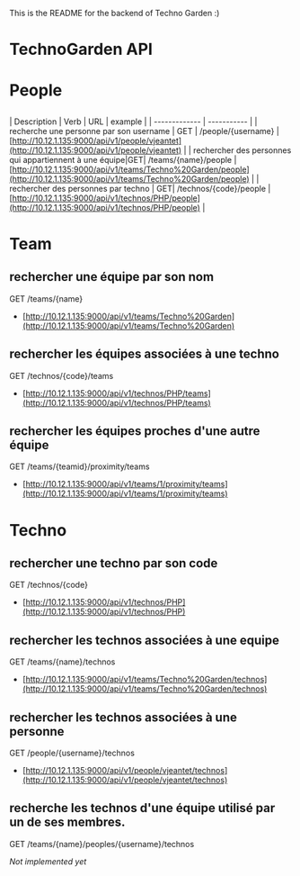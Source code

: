 This is the README for the backend of Techno Garden :)

# TechnoGarden API

# People
## 

| Description									 | Verb          | URL | example |
| ------------- | ----------- |
| recherche une personne par son username	     | GET |  /people/{username} | [http://10.12.1.135:9000/api/v1/people/vjeantet](http://10.12.1.135:9000/api/v1/people/vjeantet) |
| rechercher des personnes qui appartiennent à une équipe|GET| /teams/{name}/people | [http://10.12.1.135:9000/api/v1/teams/Techno%20Garden/people](http://10.12.1.135:9000/api/v1/teams/Techno%20Garden/people) |
| rechercher des personnes par techno | GET| /technos/{code}/people | [http://10.12.1.135:9000/api/v1/technos/PHP/people](http://10.12.1.135:9000/api/v1/technos/PHP/people) |

# Team
## rechercher une équipe par son nom
GET /teams/{name}

* [http://10.12.1.135:9000/api/v1/teams/Techno%20Garden](http://10.12.1.135:9000/api/v1/teams/Techno%20Garden)

## rechercher les équipes associées à une techno
GET /technos/{code}/teams

* [http://10.12.1.135:9000/api/v1/technos/PHP/teams](http://10.12.1.135:9000/api/v1/technos/PHP/teams)

## rechercher les équipes proches d'une autre équipe
GET /teams/{teamid}/proximity/teams

* [http://10.12.1.135:9000/api/v1/teams/1/proximity/teams](http://10.12.1.135:9000/api/v1/teams/1/proximity/teams)

# Techno

## rechercher une techno par son code
GET /technos/{code}

* [http://10.12.1.135:9000/api/v1/technos/PHP](http://10.12.1.135:9000/api/v1/technos/PHP)

## rechercher les technos associées à une equipe
GET /teams/{name}/technos

* [http://10.12.1.135:9000/api/v1/teams/Techno%20Garden/technos](http://10.12.1.135:9000/api/v1/teams/Techno%20Garden/technos)

## rechercher les technos associées à une personne
GET /people/{username}/technos

* [http://10.12.1.135:9000/api/v1/people/vjeantet/technos](http://10.12.1.135:9000/api/v1/people/vjeantet/technos)


## recherche les technos d'une équipe utilisé par un de ses membres.
GET /teams/{name}/peoples/{username}/technos

*Not implemented yet*
 
